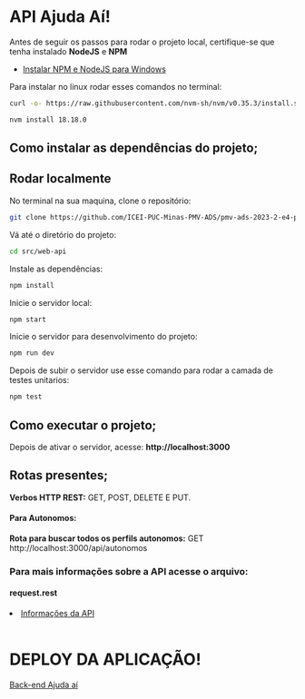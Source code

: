 <h1>API Ajuda Aí!</h1>

Antes de seguir os passos para rodar o projeto local, certifique-se que tenha instalado <strong>NodeJS</strong> e <strong>NPM</strong>

- [Instalar NPM e NodeJS para Windows](https://nodejs.org/en/)

Para instalar no linux rodar esses comandos no terminal:

```bash
curl -o- https://raw.githubusercontent.com/nvm-sh/nvm/v0.35.3/install.sh | bash
```

```bash
nvm install 18.18.0
```

<h2> Como instalar as dependências do projeto; </h2>

## Rodar localmente

No terminal na sua maquina, clone o repositório:

```bash
git clone https://github.com/ICEI-PUC-Minas-PMV-ADS/pmv-ads-2023-2-e4-proj-infra-t4-ajuda-ai.git
```

Vá até o diretório do projeto:

```bash
cd src/web-api
```

Instale as dependências:

```bash
npm install
```

Inicie o servidor local:

```bash
npm start
```

Inicie o servidor para desenvolvimento do projeto:

```bash
npm run dev
```

Depois de subir o servidor use esse comando para rodar a camada de testes unitarios:

```bash
npm test
```

<h2>Como executar o projeto;</h2>

Depois de ativar o servidor, acesse: <a><strong>http://localhost:3000</strong></a>

<h2>Rotas presentes;</h2> 
  
<strong>Verbos HTTP REST:</strong> GET, POST, DELETE E PUT.
  
 <h4>Para Autonomos:</h4>
  
<strong>Rota para buscar todos os perfils autonomos:</strong> GET <a>http://localhost:3000/api/autonomos</a>

<h3>Para mais informações sobre a API acesse o arquivo:</h3> 

<h4>request.rest</h4>

<li><a href="./request.rest"> Informações da API</a></li> <br/>

<h1>DEPLOY DA APLICAÇÃO!</h1>

[Back-end Ajuda aí](https://ajuda-ai-backend.onrender.com/)
